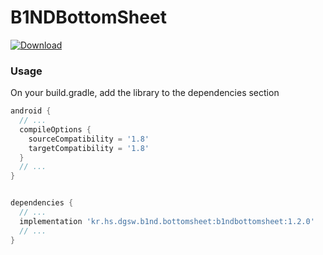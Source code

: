 # B1NDBottomSheet
[ ![Download](https://api.bintray.com/packages/kimji/maven/B1NDBottomSheet/images/download.svg) ](https://bintray.com/kimji/maven/B1NDBottomSheet/_latestVersion)

### Usage

On your build.gradle, add the library to the dependencies section
```gradle
android {
  // ...
  compileOptions {
    sourceCompatibility = '1.8'
    targetCompatibility = '1.8'
  }
  // ...  
}


dependencies {
  // ...
  implementation 'kr.hs.dgsw.b1nd.bottomsheet:b1ndbottomsheet:1.2.0'
  // ...
}
```
